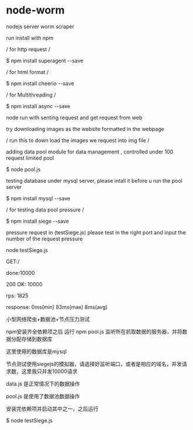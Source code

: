 # node-worm
nodejs server worm scraper

run install with npm 


/ for http request /

$ npm install superagent --save

/ for html format /

$ npm install cheerio --save

/ for Multithreading /

$ npm install async --save


node run with senting request and get request from web

try downloading images as the website formatted in the webpage

/ run this to down load  the images we request into img file /

adding data pool module for data management , controlled under 100 request limited pool

$ node pool.js 

testing database under mysql server, please intall it before u run the pool server

$ npm install mysql --save 

/ for testing data pool pressure /

$ npm install siege --save 

pressure request in (testSiege.js) please test in the right port and input the number of the request pressure

node testSiege.js

GET:/

done:10000

200 OK: 10000

rps: 1825

response: 0ms(min)      83ms(max)       8ms(avg)

小型网络爬虫+数据池+节点压力测试

npm安装齐全依赖项之后 运行 npm pool.js 监听所在抓取数据的服务器，并将数据分配存储到数据库

这里使用的数据库是mysql

节点测试使用siegejs的模拟器，请选择好监听端口，或者是相应的域名，并发请求数，这里我只并发10000请求

data.js 是正常情况下的数据操作

pool.js 是使用了数据池数据操作

安装完依赖项并启动其中之一，之后运行

$ node testSiege.js 

